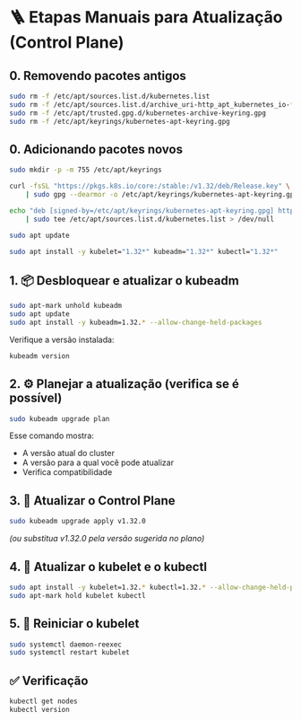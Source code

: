 # 🪜 Etapas Manuais para Atualização (Control Plane)

## 0. Removendo pacotes antigos
```bash
sudo rm -f /etc/apt/sources.list.d/kubernetes.list
sudo rm -f /etc/apt/sources.list.d/archive_uri-http_apt_kubernetes_io-*.list
sudo rm -f /etc/apt/trusted.gpg.d/kubernetes-archive-keyring.gpg
sudo rm -f /etc/apt/keyrings/kubernetes-apt-keyring.gpg
```

## 0. Adicionando pacotes novos
```bash
sudo mkdir -p -m 755 /etc/apt/keyrings

curl -fsSL "https://pkgs.k8s.io/core:/stable:/v1.32/deb/Release.key" \
    | sudo gpg --dearmor -o /etc/apt/keyrings/kubernetes-apt-keyring.gpg

echo "deb [signed-by=/etc/apt/keyrings/kubernetes-apt-keyring.gpg] https://pkgs.k8s.io/core:/stable:/v1.32/deb/ /" \
    | sudo tee /etc/apt/sources.list.d/kubernetes.list > /dev/null

sudo apt update

sudo apt install -y kubelet="1.32*" kubeadm="1.32*" kubectl="1.32*"
```

## 1. 📦 Desbloquear e atualizar o kubeadm
```bash
sudo apt-mark unhold kubeadm
sudo apt update
sudo apt install -y kubeadm=1.32.* --allow-change-held-packages
```

Verifique a versão instalada:
```bash
kubeadm version
```

## 2. ⚙️ Planejar a atualização (verifica se é possível)
```bash
sudo kubeadm upgrade plan
```

Esse comando mostra:
- A versão atual do cluster
- A versão para a qual você pode atualizar
- Verifica compatibilidade

## 3. 🚀 Atualizar o Control Plane
```bash
sudo kubeadm upgrade apply v1.32.0
```

*(ou substitua v1.32.0 pela versão sugerida no plano)*

## 4. 🔄 Atualizar o kubelet e o kubectl
```bash
sudo apt install -y kubelet=1.32.* kubectl=1.32.* --allow-change-held-packages
sudo apt-mark hold kubelet kubectl
```

## 5. 🔁 Reiniciar o kubelet
```bash
sudo systemctl daemon-reexec
sudo systemctl restart kubelet
```

## ✅ Verificação
```bash
kubectl get nodes
kubectl version
```

